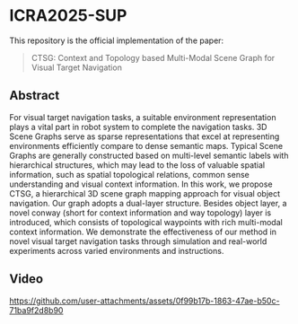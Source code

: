 # ICRA2025-SUP
This repository is the official implementation of the paper:
> CTSG: Context and Topology based Multi-Modal Scene Graph for Visual Target Navigation

## Abstract
For visual target navigation tasks, a suitable environment representation plays a vital part in robot system to complete the navigation tasks. 3D Scene Graphs serve as sparse representations that excel at representing environments efficiently compare to dense semantic maps. Typical Scene Graphs are generally constructed based on multi-level semantic labels with hierarchical structures, which may lead to the loss of valuable spatial information, such as spatial topological relations, common sense understanding and visual context information. In this work, we propose CTSG, a hierarchical 3D scene graph mapping approach for visual object navigation. Our graph adopts a dual-layer structure. Besides object layer, a novel conway (short for context information and way topology) layer is introduced, which consists of topological waypoints with rich multi-modal context information. We demonstrate the effectiveness of our method in novel visual target navigation tasks through simulation and real-world experiments across varied environments and instructions.

## Video
https://github.com/user-attachments/assets/0f99b17b-1863-47ae-b50c-71ba9f2d8b90

